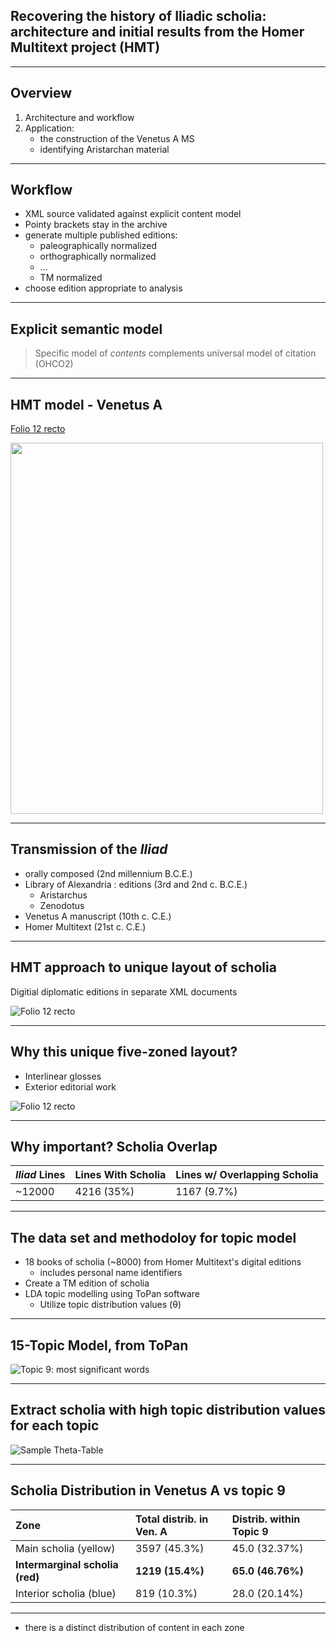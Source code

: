 

## Recovering the history of Iliadic scholia: architecture and initial results from the Homer Multitext project  (HMT)



---

## Overview

1. Architecture and workflow
2. Application:
    - the construction of the Venetus A MS
    - identifying Aristarchan material


---


## Workflow

- XML source validated against explicit content model
- Pointy brackets stay in the archive
- generate multiple published editions:
    - paleographically normalized
    - orthographically normalized
    - ...
    - TM normalized
- choose edition appropriate to analysis


---

## Explicit semantic model

>Specific model of *contents* complements universal model of citation (OHCO2)

---

## HMT model - Venetus A

[Folio 12 recto](https://raw.githubusercontent.com/neelsmith/heidelberg/master/VenA-12r.jpg)

<img src="https://raw.githubusercontent.com/neelsmith/heidelberg/master/VenA-12r.jpg" width="500" height="594">


----

## Transmission of the *Iliad*

- orally composed (2nd millennium B.C.E.)
- Library of Alexandria : editions (3rd and 2nd c. B.C.E.)
    - Aristarchus
    - Zenodotus
- Venetus A manuscript (10th c. C.E.)
- Homer Multitext (21st c. C.E.)

---

## HMT approach to unique layout of scholia

Digitial diplomatic editions in separate XML documents

![Folio 12 recto](https://raw.githubusercontent.com/cjschu17/Thesis2016-2017/master/images/DSE2.JPG)

---

## Why this unique five-zoned layout?

- Interlinear glosses
- Exterior editorial work

![Folio 12 recto](https://raw.githubusercontent.com/cjschu17/Thesis2016-2017/master/images/DSE2.JPG)

---

##  Why important? Scholia Overlap

*Iliad* Lines|Lines With Scholia|Lines w/ Overlapping Scholia
--- | --- |  ---
~12000|4216 (35%)|1167 (9.7%)

---

## The data set and methodoloy for topic model

- 18 books of scholia (~8000) from Homer Multitext's digital editions
  - includes personal name identifiers
- Create a TM edition of scholia
- LDA topic modelling using ToPan software
    - Utilize topic distribution values (θ)

  
---

## 15-Topic Model, from ToPan

![Topic 9: most significant words](https://raw.githubusercontent.com/cjschu17/Thesis2016-2017/master/images/TranslatedToPan9.jpg)

---

## Extract scholia with high topic distribution values for each topic

![Sample Theta-Table](https://raw.githubusercontent.com/cjschu17/drdwPortfolio/master/images/DRDW-presentation/Screen%20Shot%202016-12-08%20at%201.03.37%20AM.png)

---

##  Scholia Distribution in Venetus A vs topic 9

| Zone                            | Total distrib. in Ven. A | Distrib. within Topic 9 |
|:--------------------------------|:---------------------|:------------------------|
| Main scholia (yellow)           | 3597 (45.3%)         | 45.0 (32.37%)           |
| **Intermarginal scholia (red)** | **1219 (15.4%)**     | **65.0 (46.76%)**       |
| Interior scholia (blue)         | 819 (10.3%)          | 28.0 (20.14%)           |

---

- there is a distinct distribution of content in each zone
